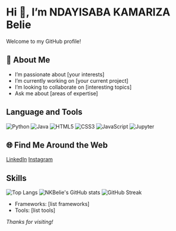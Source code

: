   # Hi 👋, I’m NDAYISABA KAMARIZA Belie

Welcome to my GitHub profile!

## 🚀 About Me
- I’m passionate about [your interests]
- I’m currently working on [your current project]
- I’m looking to collaborate on [interesting topics]
- Ask me about [areas of expertise]

## Language and Tools
![Python](https://img.shields.io/badge/Python-3776AB?style=for-the-badge&logo=python&logoColor=white)
![Java](https://img.shields.io/badge/Java-007396?style=for-the-badge&logo=java&logoColor=white)
![HTML5](https://img.shields.io/badge/HTML5-E34F26?style=for-the-badge&logo=html5&logoColor=white)
![CSS3](https://img.shields.io/badge/CSS3-1572B6?style=for-the-badge&logo=css3&logoColor=white)
![JavaScript](https://img.shields.io/badge/JavaScript-F7DF1E?style=for-the-badge&logo=javascript&logoColor=black)
![Jupyter](https://img.shields.io/badge/Jupyter-F37626?style=for-the-badge&logo=jupyter&logoColor=white)

## 🌐 Find Me Around the Web
  [LinkedIn](https://www.linkedin.com/in/ndayisaba-kamariza-belie-19a0a9330/)
  [Instagram](https://www.instagram.com/__.belie__/)

## Skills
![Top Langs](https://github-readme-stats.vercel.app/api/top-langs/?username=NKBelie&layout=compact)
![NKBelie's GitHub stats](https://github-readme-stats.vercel.app/api?username=NKBelie&show_icons=true&theme=radical)
![GitHub Streak](https://streak-stats.demolab.com/?user=NKBelie)
- Frameworks: [list frameworks]
- Tools: [list tools]


*Thanks for visiting!*
